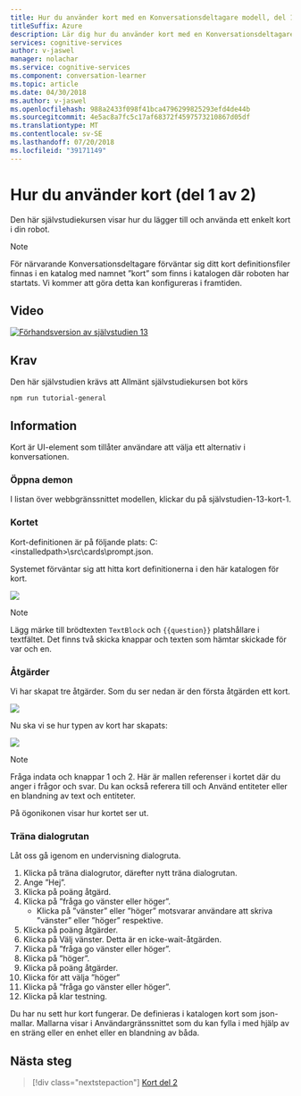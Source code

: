 ```yaml
---
title: Hur du använder kort med en Konversationsdeltagare modell, del 1 – Microsoft Cognitive Services | Microsoft Docs
titleSuffix: Azure
description: Lär dig hur du använder kort med en Konversationsdeltagare-modell.
services: cognitive-services
author: v-jaswel
manager: nolachar
ms.service: cognitive-services
ms.component: conversation-learner
ms.topic: article
ms.date: 04/30/2018
ms.author: v-jaswel
ms.openlocfilehash: 988a2433f098f41bca4796299825293efd4de44b
ms.sourcegitcommit: 4e5ac8a7fc5c17af68372f4597573210867d05df
ms.translationtype: MT
ms.contentlocale: sv-SE
ms.lasthandoff: 07/20/2018
ms.locfileid: "39171149"
---
```

# <a name="how-to-use-cards-part-1-of-2"></a>Hur du använder kort (del 1 av 2)

Den här självstudiekursen visar hur du lägger till och använda ett enkelt kort i din robot.

> [!NOTE]
> För närvarande Konversationsdeltagare förväntar sig ditt kort definitionsfiler finnas i en katalog med namnet ”kort” som finns i katalogen där roboten har startats. Vi kommer att göra detta kan konfigureras i framtiden.

## <a name="video"></a>Video

[![Förhandsversion av självstudien 13](http://aka.ms/cl-tutorial-13-preview)](http://aka.ms/blis-tutorial-13)

## <a name="requirements"></a>Krav
Den här självstudien krävs att Allmänt självstudiekursen bot körs

    npm run tutorial-general

## <a name="details"></a>Information

Kort är UI-element som tillåter användare att välja ett alternativ i konversationen. 

### <a name="open-the-demo"></a>Öppna demon

I listan över webbgränssnittet modellen, klickar du på självstudien-13-kort-1. 

### <a name="the-card"></a>Kortet

Kort-definitionen är på följande plats: C:\<installedpath\>\src\cards\prompt.json.

Systemet förväntar sig att hitta kort definitionerna i den här katalogen för kort.

![](../media/tutorial13_prompt.PNG)

> [!NOTE]
> Lägg märke till brödtexten `TextBlock` och `{{question}}` platshållare i textfältet.
> Det finns två skicka knappar och texten som hämtar skickade för var och en.

### <a name="actions"></a>Åtgärder

Vi har skapat tre åtgärder. Som du ser nedan är den första åtgärden ett kort.

![](../media/tutorial13_actions.PNG)

Nu ska vi se hur typen av kort har skapats:

![](../media/tutorial13_cardaction.PNG)

> [!NOTE]
> Fråga indata och knappar 1 och 2. Här är mallen referenser i kortet där du anger i frågor och svar. Du kan också referera till och Använd entiteter eller en blandning av text och entiteter.

På ögonikonen visar hur kortet ser ut.

### <a name="train-dialog"></a>Träna dialogrutan

Låt oss gå igenom en undervisning dialogruta.

1. Klicka på träna dialogrutor, därefter nytt träna dialogrutan.
1. Ange ”Hej”.
2. Klicka på poäng åtgärd.
3. Klicka på ”fråga go vänster eller höger”.
    - Klicka på ”vänster” eller ”höger” motsvarar användare att skriva ”vänster” eller ”höger” respektive. 
4. Klicka på poäng åtgärder.
4. Klicka på Välj vänster. Detta är en icke-wait-åtgärden.
6. Klicka på ”fråga go vänster eller höger”.
4. Klicka på ”höger”.
5. Klicka på poäng åtgärder.
3. Klicka för att välja ”höger”
6. Klicka på ”fråga go vänster eller höger”.
4. Klicka på klar testning.

Du har nu sett hur kort fungerar. De definieras i katalogen kort som json-mallar. Mallarna visar i Användargränssnittet som du kan fylla i med hjälp av en sträng eller en enhet eller en blandning av båda.

## <a name="next-steps"></a>Nästa steg

> [!div class="nextstepaction"]
> [Kort del 2](./14-cards-2.md)
